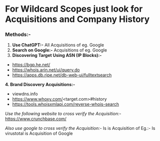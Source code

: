 # For Wildcard Scopes just look for Acquisitions and Company History


### Methods:-
1. **Use ChatGPT:-** All Acquisitions of <target> eg. Google
2. **Search on Google:-** Acquisitions of <target> eg. Google
3. **Discovering Target Using ASN (IP Blocks):-**
- https://bgp.he.net/
- https://whois.arin.net/ui/query.do
- https://apps.db.ripe.net/db-web-ui/fulltextsearch
  
**4. Brand Discovery Acquisitions:-**
- viewdns.info
- https://www.whoxy.com/<target.com>#history
- https://tools.whoisxmlapi.com/reverse-whois-search

*Use the following website to cross verify the Acquisition:-*
https://www.crunchbase.com/

*Also use google to cross verify the Acquisition:-*
Is <target> is Acquisition of <Parent Company>
Eg.:- Is virustotal is Acquisition of Google
